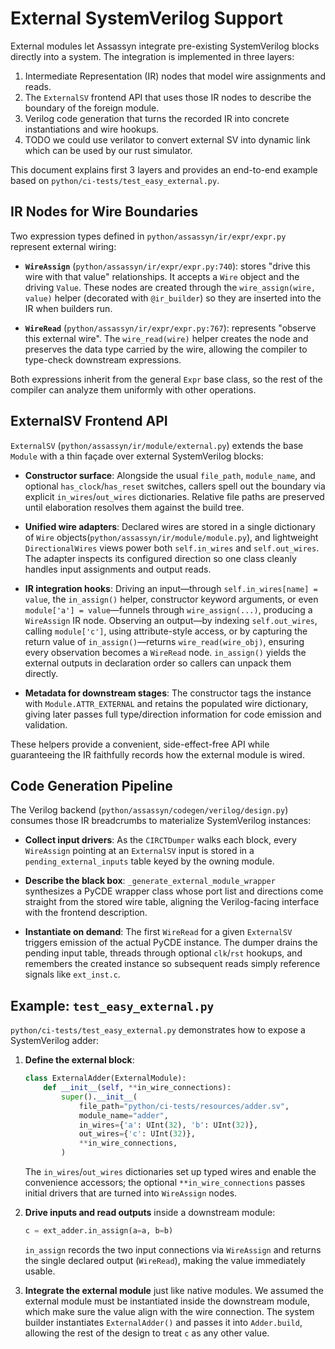 # External SystemVerilog Support

External modules let Assassyn integrate pre-existing SystemVerilog blocks directly into a system. The integration is implemented in three layers:

1. Intermediate Representation (IR) nodes that model wire assignments and reads.
2. The `ExternalSV` frontend API that uses those IR nodes to describe the boundary of the foreign module.
3. Verilog code generation that turns the recorded IR into concrete instantiations and wire hookups.
4. TODO we could use verilator to convert external SV into dynamic link which can be used by our rust simulator. 

This document explains first 3 layers and provides an end-to-end example based on `python/ci-tests/test_easy_external.py`.

## IR Nodes for Wire Boundaries

Two expression types defined in `python/assassyn/ir/expr/expr.py` represent external wiring:

- **`WireAssign`** (`python/assassyn/ir/expr/expr.py:740`): stores "drive this wire with that value" relationships. It accepts a `Wire` object and the driving `Value`. These nodes are created through the `wire_assign(wire, value)` helper (decorated with `@ir_builder`) so they are inserted into the IR when builders run.

- **`WireRead`** (`python/assassyn/ir/expr/expr.py:767`): represents "observe this external wire". The `wire_read(wire)` helper creates the node and preserves the data type carried by the wire, allowing the compiler to type-check downstream expressions.

Both expressions inherit from the general `Expr` base class, so the rest of the compiler can analyze them uniformly with other operations.

## ExternalSV Frontend API

`ExternalSV` (`python/assassyn/ir/module/external.py`) extends the base `Module` with a thin façade over external SystemVerilog blocks:

- **Constructor surface**: Alongside the usual `file_path`, `module_name`, and optional `has_clock`/`has_reset` switches, callers spell out the boundary via explicit `in_wires`/`out_wires` dictionaries. Relative file paths are preserved until elaboration resolves them against the build tree.

- **Unified wire adapters**: Declared wires are stored in a single dictionary of `Wire` objects(`python/assassyn/ir/module/module.py`), and lightweight `DirectionalWires` views power both `self.in_wires` and `self.out_wires`. The adapter inspects its configured direction so one class cleanly handles input assignments and output reads.

- **IR integration hooks**: Driving an input—through `self.in_wires[name] = value`, the `in_assign()` helper, constructor keyword arguments, or even `module['a'] = value`—funnels through `wire_assign(...)`, producing a `WireAssign` IR node. Observing an output—by indexing `self.out_wires`, calling `module['c']`, using attribute-style access, or by capturing the return value of `in_assign()`—returns `wire_read(wire_obj)`, ensuring every observation becomes a `WireRead` node. `in_assign()` yields the external outputs in declaration order so callers can unpack them directly.

- **Metadata for downstream stages**: The constructor tags the instance with `Module.ATTR_EXTERNAL` and retains the populated wire dictionary, giving later passes full type/direction information for code emission and validation.

These helpers provide a convenient, side-effect-free API while guaranteeing the IR faithfully records how the external module is wired.

## Code Generation Pipeline

The Verilog backend (`python/assassyn/codegen/verilog/design.py`) consumes those IR breadcrumbs to materialize SystemVerilog instances:

- **Collect input drivers**: As the `CIRCTDumper` walks each block, every `WireAssign` pointing at an `ExternalSV` input is stored in a `pending_external_inputs` table keyed by the owning module.

- **Describe the black box**: `_generate_external_module_wrapper` synthesizes a PyCDE wrapper class whose port list and directions come straight from the stored wire table, aligning the Verilog-facing interface with the frontend description.

- **Instantiate on demand**: The first `WireRead` for a given `ExternalSV` triggers emission of the actual PyCDE instance. The dumper drains the pending input table, threads through optional `clk`/`rst` hookups, and remembers the created instance so subsequent reads simply reference signals like `ext_inst.c`.

## Example: `test_easy_external.py`

`python/ci-tests/test_easy_external.py` demonstrates how to expose a SystemVerilog adder:

1. **Define the external block**:
   ```python
   class ExternalAdder(ExternalModule):
       def __init__(self, **in_wire_connections):
           super().__init__(
               file_path="python/ci-tests/resources/adder.sv",
               module_name="adder",
               in_wires={'a': UInt(32), 'b': UInt(32)},
               out_wires={'c': UInt(32)},
               **in_wire_connections,
           )
   ```
   The `in_wires`/`out_wires` dictionaries set up typed wires and enable the convenience accessors; the optional `**in_wire_connections` passes initial drivers that are turned into `WireAssign` nodes.

2. **Drive inputs and read outputs** inside a downstream module:
   ```python
   c = ext_adder.in_assign(a=a, b=b)
   ```
   `in_assign` records the two input connections via `WireAssign` and returns the single declared output (`WireRead`), making the value immediately usable.

3. **Integrate the external module** just like native modules. We assumed the external module must be instantiated inside the downstream module, which make sure the value align with the wire connection. The system builder instantiates `ExternalAdder()` and passes it into `Adder.build`, allowing the rest of the design to treat `c` as any other value.
